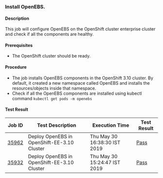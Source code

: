 ### Install OpenEBS.

#### Description

This job will configure OpenEBS on the OpenShift cluster enterprise cluster and check if all the components are healthy.

#### Prerequisites

- The OpenShift cluster should be ready.

#### Procedure

- The job installs OpenEBS components in the  OpenShift 3.10 cluster. By default, it created a new namespace called OpenEBS and installs the resources/objects inside that namespace.
- Check if all the OpenEBS components are installed using kubectl command `kubectl get pods -m openebs`

#### Test Result


| Job ID |   Test Description         | Execution Time |Test Result   |
 |---------|---------------------------| --------------|--------|
|     <a href="https://gitlab.openebs.ci/openebs/e2e-openshift/-/jobs/35962">35962</a>           |  Deploy OpenEBS in OpenShift-EE-3.10 Cluster           | Thu May 30 16:38:30 IST 2019  | <a href="https://e2e-logs.openebs100.io/app/kibana#/discover?_g=(refreshInterval:(pause:!t,value:0),time:(from:now-7d,mode:quick,to:now))&_a=(columns:!(_source),filters:!(('$state':(store:appState),meta:(alias:!n,disabled:!f,index:cluster-logs,key:commit_id,negate:!f,params:(query:c0e4dbb5041fc5d0a6bf4c7f043e1ef3c6470ab1,type:phrase),type:phrase,value:c0e4dbb5041fc5d0a6bf4c7f043e1ef3c6470ab1),query:(match:(commit_id:(query:c0e4dbb5041fc5d0a6bf4c7f043e1ef3c6470ab1,type:phrase)))),('$state':(store:appState),meta:(alias:!n,disabled:!f,index:cluster-logs,key:pipeline_id,negate:!f,params:(query:1545,type:phrase),type:phrase,value:1545),query:(match:(pipeline_id:(query:1545,type:phrase))))),index:cluster-logs,interval:auto,query:(language:lucene,query:''),sort:!('@timestamp',desc))">Pass</a> |
 |    <a href="https://gitlab.openebs.ci/openebs/e2e-openshift/-/jobs/35932">35932</a>   |  Deploy OpenEBS in OpenShift-EE-3.10 Cluster           |  Thu May 30 15:24:47 IST 2019     |<a href="https://e2e-logs.openebs100.io/app/kibana#/discover?_g=(refreshInterval:(pause:!t,value:0),time:(from:now-7d,mode:quick,to:now))&_a=(columns:!(_source),filters:!(('$state':(store:appState),meta:(alias:!n,disabled:!f,index:cluster-logs,key:commit_id,negate:!f,params:(query:200d4baec1049714d4f923e283bfd8c7944615f5,type:phrase),type:phrase,value:200d4baec1049714d4f923e283bfd8c7944615f5),query:(match:(commit_id:(query:200d4baec1049714d4f923e283bfd8c7944615f5,type:phrase)))),('$state':(store:appState),meta:(alias:!n,disabled:!f,index:cluster-logs,key:pipeline_id,negate:!f,params:(query:1543,type:phrase),type:phrase,value:1543),query:(match:(pipeline_id:(query:1543,type:phrase))))),index:cluster-logs,interval:auto,query:(language:lucene,query:''),sort:!('@timestamp',desc))">Pass</a>  |
